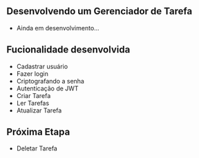 ## Desenvolvendo um Gerenciador de Tarefa

- Ainda em desenvolvimento...


## Fucionalidade desenvolvida
- Cadastrar usuário
- Fazer login
- Criptografando a senha
- Autenticação de JWT
- Criar Tarefa
- Ler Tarefas
- Atualizar Tarefa

## Próxima Etapa
- Deletar Tarefa

